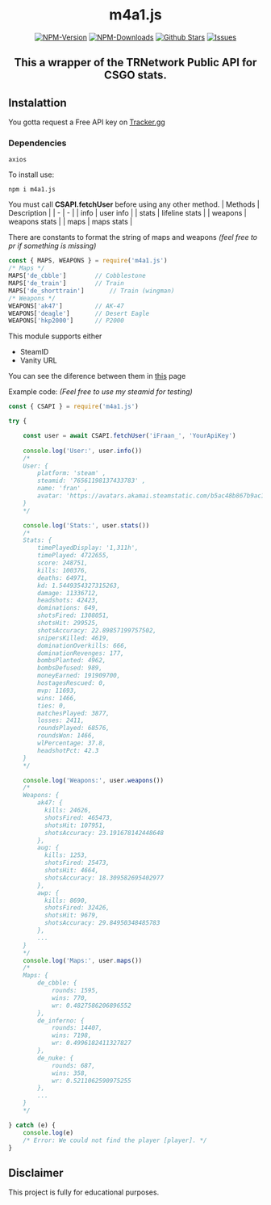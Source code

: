 <div align="center">
	<h1>m4a1.js</h1>
   <a href="https://www.npmjs.com/package/m4a1.js"><img src="https://badgen.net/npm/v/m4a1.js?color=red" alt="NPM-Version"/></a>
   <a href="https://www.npmjs.com/package/m4a1.js"><img src="https://badgen.net/npm/dt/m4a1.js?color=red" alt="NPM-Downloads"/></a>
   <a href="https://github.com/iFraan/m4a1.js"><img src="https://badgen.net/github/stars/iFraan/m4a1.js?color=green" alt="Github Stars"/></a>
   <a href="https://github.com/iFraan/m4a1.js/issues"><img src="https://badgen.net/github/issues/iFraan/m4a1.js?color=green" alt="Issues"/></a>
   <h2>This a wrapper of the TRNetwork Public API for <b>CSGO</b> stats.</h2>
</div>

## Instalattion
You gotta request a Free API key on [Tracker.gg](https://tracker.gg/developers)
### Dependencies
``
axios
``

To install use:
```shell
npm i m4a1.js
```


You must call **CSAPI.fetchUser** before using any other method.
| Methods | Description |
| - | - |
| info | user info |
| stats | lifeline stats |
| weapons | weapons stats |
| maps | maps stats |

There are constants to format the string of maps and weapons _(feel free to pr if something is missing)_
```js
const { MAPS, WEAPONS } = require('m4a1.js')
/* Maps */
MAPS['de_cbble']		// Cobblestone
MAPS['de_train']		// Train
MAPS['de_shorttrain']		// Train (wingman)
/* Weapons */
WEAPONS['ak47']			// AK-47
WEAPONS['deagle']		// Desert Eagle
WEAPONS['hkp2000']		// P2000
```

This module supports either
* SteamID
* Vanity URL

You can see the diference between them in [this](https://steamid.pro/steam-id-lookup) page


Example code: _(Feel free to use my steamid for testing)_
```js
const { CSAPI } = require('m4a1.js')

try {

	const user = await CSAPI.fetchUser('iFraan_', 'YourApiKey')
	
	console.log('User:', user.info())
	/*
	User: {
		platform: 'steam' ,
		steamid: '76561198137433783' ,
		name: 'fran' ,
		avatar: 'https://avatars.akamai.steamstatic.com/b5ac48b867b9ac1935fc564eaf1b43e8ac326e24_full.jpg'
	}
	*/

	console.log('Stats:', user.stats())
	/*
	Stats: {
		timePlayedDisplay: '1,311h',
		timePlayed: 4722655,
		score: 248751,
		kills: 100376,
		deaths: 64971,
		kd: 1.5449354327315263,
		damage: 11336712,
		headshots: 42423,
		dominations: 649,
		shotsFired: 1308051,
		shotsHit: 299525,
		shotsAccuracy: 22.89857199757502,
		snipersKilled: 4619,
		dominationOverkills: 666,
		dominationRevenges: 177,
		bombsPlanted: 4962,
		bombsDefused: 989,
		moneyEarned: 191909700,
		hostagesRescued: 0,
		mvp: 11693,
		wins: 1466,
		ties: 0,
		matchesPlayed: 3877,
		losses: 2411,
		roundsPlayed: 68576,
		roundsWon: 1466,
		wlPercentage: 37.8,
		headshotPct: 42.3
	}
	*/

	console.log('Weapons:', user.weapons())
	/*
	Weapons: {
		ak47: {
		  kills: 24626,
		  shotsFired: 465473,
		  shotsHit: 107951,
		  shotsAccuracy: 23.191678142448648
		},
		aug: {
		  kills: 1253,
		  shotsFired: 25473,
		  shotsHit: 4664,
		  shotsAccuracy: 18.309582695402977
		},
		awp: {
		  kills: 8690,
		  shotsFired: 32426,
		  shotsHit: 9679,
		  shotsAccuracy: 29.84950348485783
		},
		...
	}
	*/
	console.log('Maps:', user.maps())
	/* 
	Maps: {
		de_cbble: { 
			rounds: 1595, 
			wins: 770, 
			wr: 0.4827586206896552 
		},
		de_inferno: { 
			rounds: 14407, 
			wins: 7198, 
			wr: 0.4996182411327827 
		},
		de_nuke: { 
			rounds: 687, 
			wins: 358, 
			wr: 0.5211062590975255 
		},
		...
	}
	*/

} catch (e) {
	console.log(e)
	/* Error: We could not find the player [player]. */
}
```


## Disclaimer
This project is fully for educational purposes.